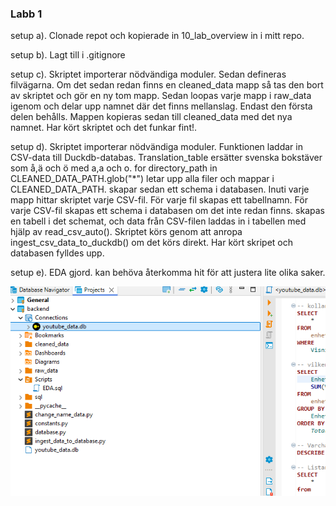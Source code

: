 ### Labb 1
setup a). Clonade repot och kopierade in 10_lab_overview in i mitt repo.

setup b). Lagt till i .gitignore

setup c). Skriptet importerar nödvändiga moduler. Sedan defineras filvägarna. Om det sedan redan finns en cleaned_data mapp så tas den bort av skriptet och gör en ny tom mapp.
          Sedan loopas varje mapp i raw_data igenom och delar upp namnet där det finns mellanslag. Endast den första delen behålls. Mappen kopieras sedan till cleaned_data med det nya namnet. Har kört skriptet och det funkar fint!.

setup d). Skriptet importerar nödvändiga moduler. Funktionen laddar in CSV-data till Duckdb-databas. Translation_table ersätter svenska bokstäver som å,ä och ö med a,a och o. for directory_path in CLEANED_DATA_PATH.glob("*") letar upp alla filer och mappar i CLEANED_DATA_PATH. 
          skapar sedan ett schema i databasen. Inuti varje mapp hittar skriptet varje CSV-fil. För varje fil skapas ett tabellnamn. För varje CSV-fil skapas ett schema i databasen om det inte redan finns. 
          skapas en tabell i det schemat, och data från CSV-filen laddas in i tabellen med hjälp av read_csv_auto(). Skriptet körs genom att anropa ingest_csv_data_to_duckdb() om det körs direkt.
          Har kört skripet och databasen fylldes upp.
          
setup e). EDA gjord. kan behöva återkomma hit för att justera lite olika saker.




![alt text](image.png)